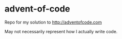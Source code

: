 # advent-of-code
Repo for my solution to http://adventofcode.com

May not necessarily represent how I actually write code.
